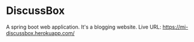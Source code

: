 # DiscussBox
A spring boot web application. It's a blogging website.
Live URL: https://mi-discussbox.herokuapp.com/

